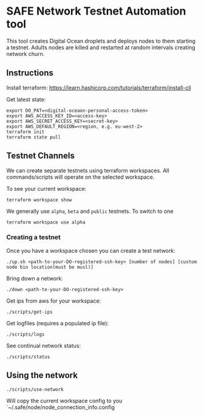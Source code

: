 # SAFE Network Testnet Automation tool

This tool creates Digital Ocean droplets and deploys nodes to them starting a testnet. 
Adults nodes are killed and restarted at random intervals creating network churn.

## Instructions

Install terraform: https://learn.hashicorp.com/tutorials/terraform/install-cli


Get latest state:
```
export DO_PAT=<digital-oceaon-personal-access-token>
export AWS_ACCESS_KEY_ID=<access-key>
export AWS_SECRET_ACCESS_KEY=<secret-key>
export AWS_DEFAULT_REGION=<region, e.g. eu-west-2>
terraform init
terraform state pull
```

## Testnet Channels

We can create separate testnets using terraform workspaces. All commands/scripts will operate on the selected workspace.

To see your current workspace:

```
terraform workspace show
```

We generally use `alpha`, `beta` and `public` testnets. To switch to one

```
terraform workspace use alpha
```


### Creating a testnet

Once you have a workspace chosen you can create a test network:
```
./up.sh <path-to-your-DO-registered-ssh-key> [number of nodes] [custom node bin location(must be musl)]
```

Bring down a network:

```
./down <path-to-your-DO-registered-ssh-key>
```

Get ips from aws for your workspace:

```
./scripts/get-ips
```

Get logfiles (requires a populated ip file):

```
./scripts/logs
```

See continual network status:

```
./scripts/status
```

## Using the network

```
./scripts/use-network
```

Will copy the current workspace config to you `~/.safe/node/node_connection_info.config